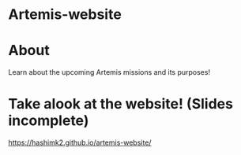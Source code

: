 ﻿# Artemis-website
 # About
 Learn about the upcoming Artemis missions and its purposes!
# Take alook at the website! (Slides incomplete)
https://hashimk2.github.io/artemis-website/
